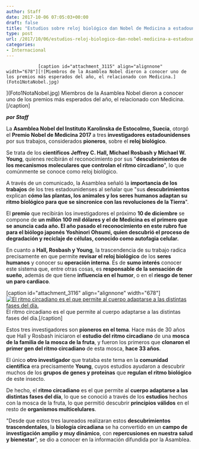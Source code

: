 ```yaml
---
author: Staff
date: 2017-10-06 07:05:03+00:00
draft: false
title: "Estudios sobre reloj biológico dan Nobel de Medicina a estadounidenses"
type: post
url: /2017/10/06/estudios-reloj-biologico-dan-nobel-medicina-a-estadounidenses/
categories:
- Internacional
---
```



				[caption id="attachment_3115" align="alignnone" width="678"][![Miembros de la Asamblea Nobel dieron a conocer uno de los premios más esperados del año, el relacionado con Medicina.](Foto1NotaNobel.jpg)
](Foto1NotaNobel.jpg) Miembros de la Asamblea Nobel dieron a conocer uno de los premios más esperados del año, el relacionado con Medicina.[/caption]

_**por Staff**_

La **Asamblea Nobel del Instituto Karolinska de Estocolmo, Suecia**, otorgó el **Premio Nobel de Medicina 2017** a tres **investigadores estadounidenses** por sus trabajos, considerados **pioneros**, sobre el **reloj biológico**.

Se trata de los **científicos Jeffrey C. Hall, Michael Rosbash y Michael W. Young**, quienes recibirán el reconocimiento por sus "**descubrimientos de los mecanismos moleculares que controlan el ritmo circadiano**", lo que comúnmente se conoce como reloj biológico.

A través de un comunicado, la Asamblea señaló la **importancia de los trabajos** de los tres estadounidenses al señalar que "sus **descubrimientos** explican **cómo las plantas, los animales y los seres humanos adaptan su ritmo biológico para que se sincronice con las revoluciones de la Tierra**".

El **premio** que recibirán los investigadores el próximo **10 de diciembre** se compone de **un millón 100 mil dólares **y el de **Medicina** es el **primero que se anuncia** cada año. El año pasado el reconocimiento en este rubro fue para el **biólogo japonés Yoshinori Ohsumi**, quien descubrió el **proceso de degradación y reciclaje de células**, conocido como** autofagia celular.**

En cuanto a **Hall, Rosbash y Young**, la trascendencia de su trabajo radica precisamente en que permite **revisar el reloj biológico** de los **seres humanos** y conocer su **operación interna**. Es de **sumo interés** conocer este sistema que, entre otras cosas, es **responsable de la sensación de sueño**, además de que tiene **influencia en el humor**, o en el **riesgo de tener un paro cardiaco**.

[caption id="attachment_3116" align="alignnone" width="678"][![El ritmo circadiano es el que permite al cuerpo adaptarse a las distintas fases del día.](Foto2NotaNobel.jpg)
](Foto2NotaNobel.jpg) El ritmo circadiano es el que permite al cuerpo adaptarse a las distintas fases del día.[/caption]

Estos tres investigadores son **pioneros en el tema**. Hace más de 30 años que Hall y Rosbash iniciaron el **estudio del ritmo circadiano** de una **mosca de la familia de la mosca de la fruta**, y fueron los primeros que **clonaron el primer gen del ritmo circadiano** de esta mosca, **hace 33 años**.

El único **otro investigador** que trataba este tema en la **comunidad científica** era precisamente **Young**, cuyos estudios ayudaron a descubrir muchos de los **grupos de genes y proteínas** que **regulan el ritmo biológico** de este insecto.

De hecho, el **ritmo circadiano** es el que permite al **cuerpo adaptarse a las distintas fases del día**, lo que se conoció a través de los **estudios** hechos con la mosca de la fruta, lo que permitió descubrir **principios válidos** en el resto de **organismos multicelulares**.

"Desde que estos tres laureados realizaran estos **descubrimientos trascendentales**, la **biología circadiana** se ha convertido en un **campo de investigación amplio y muy dinámico**, con **repercusiones en nuestra salud y bienestar**", se dio a conocer en la información difundida por la Asamblea.		
